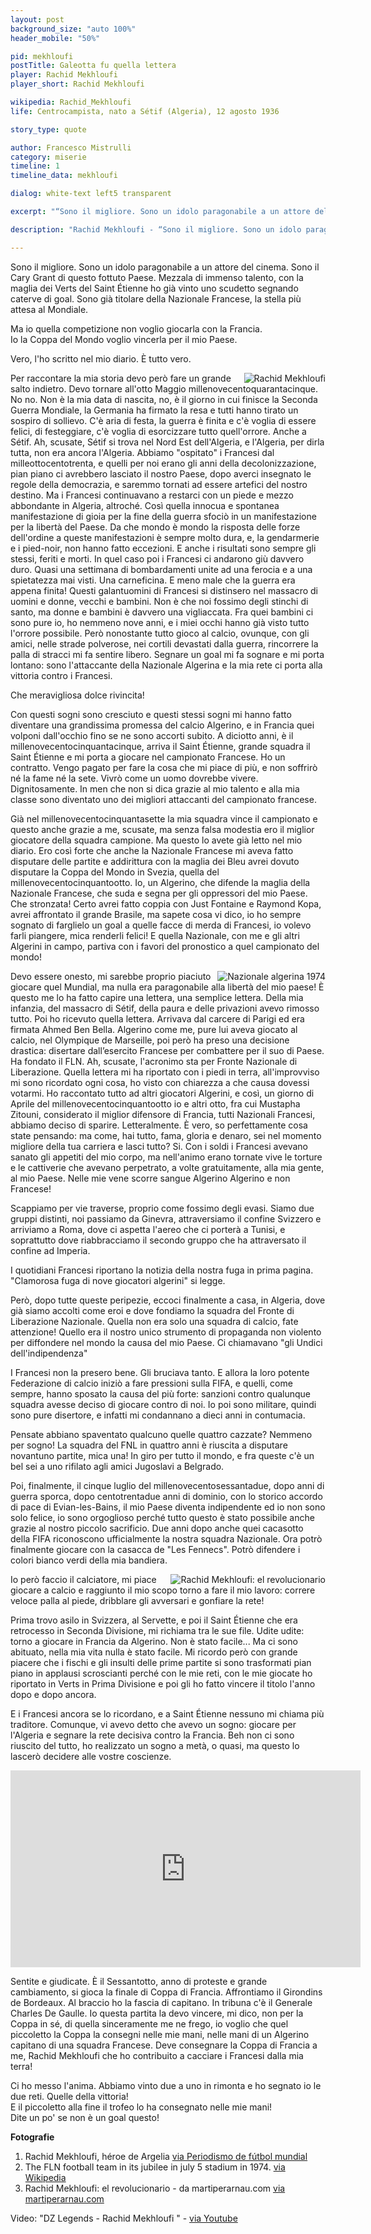 ```yaml
---
layout: post
background_size: "auto 100%"
header_mobile: "50%"

pid: mekhloufi
postTitle: Galeotta fu quella lettera
player: Rachid Mekhloufi
player_short: Rachid Mekhloufi

wikipedia: Rachid_Mekhloufi
life: Centrocampista, nato a Sétif (Algeria), 12 agosto 1936

story_type: quote

author: Francesco Mistrulli
category: miserie
timeline: 1
timeline_data: mekhloufi

dialog: white-text left5 transparent

excerpt: "“Sono il migliore. Sono un idolo paragonabile a un attore del cinema.<br/>Sono il Cary Grant di questo fottuto Paese.”"

description: "Rachid Mekhloufi - “Sono il migliore. Sono un idolo paragonabile a un attore del cinema. Sono il Cary Grant di questo fottuto Paese.”"

---
```

Sono il migliore. Sono un idolo paragonabile a un attore del cinema. Sono il Cary Grant di questo fottuto Paese. Mezzala di immenso talento, con la maglia dei Verts del Saint Étienne ho già vinto uno scudetto segnando caterve di goal. Sono già titolare della Nazionale Francese, la stella più attesa al Mondiale.

Ma io quella competizione non voglio giocarla con la Francia.  
Io la Coppa del Mondo voglio vincerla per il mio Paese.

  Vero, l'ho scritto nel mio diario. È tutto vero.

  <img class="responsive-img border w50 margin-1em" src="https://3.bp.blogspot.com/-07HJmZpzWWI/V6QS63QcqhI/AAAAAAABFr0/NXPMiGsLnDYB_qo-006Nig4djpr87wrLgCLcB/s1600/RM.png" alt="Rachid Mekhloufi" align="right">



  Per raccontare la mia storia devo però fare un
  grande salto indietro. Devo tornare all'otto
  Maggio millenovecentoquarantacinque. No no. Non
  è la mia data di nascita, no, è il giorno in cui
  finisce la Seconda Guerra Mondiale, la Germania
  ha firmato la resa e tutti hanno tirato un
  sospiro di sollievo. C'è aria di festa, la guerra è
  finita e c'è voglia di essere felici, di
  festeggiare, c'è voglia di esorcizzare tutto
  quell'orrore. Anche a Sétif. Ah, scusate, Sétif si
  trova nel Nord Est dell'Algeria, e l'Algeria, per
  dirla tutta, non era ancora l'Algeria. Abbiamo
  "ospitato" i Francesi dal milleottocentotrenta, e
  quelli per noi erano gli anni della decolonizzazione, pian piano ci avrebbero lasciato il nostro Paese, dopo averci insegnato le regole della democrazia, e saremmo tornati ad essere artefici del nostro destino. Ma i Francesi continuavano a restarci con un piede e mezzo abbondante in Algeria, altroché. Così quella innocua e spontanea manifestazione di gioia per la fine della guerra sfociò in un manifestazione per la libertà del Paese. Da che mondo è mondo la risposta delle forze dell'ordine a queste manifestazioni è sempre molto dura, e, la gendarmerie e i pied-noir, non hanno fatto eccezioni. E anche i risultati sono sempre gli stessi, feriti e morti. In quel caso poi i Francesi ci andarono giù davvero duro. Quasi una settimana di bombardamenti unite ad una ferocia e a una spietatezza mai visti. Una carneficina. E meno male che la guerra era appena finita! Questi galantuomini di Francesi si distinsero nel massacro di uomini e donne, vecchi e bambini. Non è che noi fossimo degli stinchi di santo, ma donne e bambini è davvero una vigliaccata. Fra quei bambini ci sono pure io, ho nemmeno nove anni, e i miei occhi hanno già visto tutto l'orrore possibile. Però nonostante tutto gioco al calcio, ovunque, con gli amici, nelle strade polverose, nei cortili devastati dalla guerra, rincorrere la palla di stracci mi fa sentire libero. Segnare un goal mi fa sognare e mi porta lontano: sono l'attaccante della Nazionale Algerina e la mia rete ci porta alla vittoria contro i Francesi.

Che meravigliosa dolce rivincita!

Con questi sogni sono cresciuto e questi stessi sogni mi hanno fatto diventare una grandissima promessa del calcio Algerino, e in Francia quei volponi dall'occhio fino se ne sono accorti subito. A diciotto anni, è il millenovecentocinquantacinque, arriva il Saint Étienne, grande squadra il Saint Étienne e mi porta a giocare nel campionato Francese. Ho un contratto. Vengo pagato per fare la cosa che mi piace di più, e non soffrirò né la fame né la sete. Vivrò come un uomo dovrebbe vivere. Dignitosamente. In men che non si dica grazie al mio talento e alla mia classe sono diventato uno dei migliori  attaccanti del campionato francese.

Già nel millenovecentocinquantasette la mia squadra vince il campionato e questo anche grazie a me, scusate, ma senza falsa modestia ero il miglior giocatore della squadra campione. Ma questo lo avete già letto nel mio diario. Ero così forte che anche la Nazionale Francese mi aveva fatto disputare delle partite e addirittura con la maglia dei Bleu avrei dovuto disputare la Coppa del Mondo in Svezia, quella del millenovecentocinquantootto. Io, un Algerino, che difende la maglia della Nazionale Francese, che suda e segna per gli oppressori del mio Paese. Che stronzata! Certo avrei fatto coppia con Just Fontaine e Raymond Kopa, avrei affrontato il grande Brasile, ma sapete cosa vi dico, io ho sempre sognato di farglielo un goal a quelle facce di merda di Francesi, io volevo farli piangere, mica renderli felici! E quella Nazionale, con me e gli altri Algerini in campo, partiva con i favori del pronostico a quel campionato del mondo!



<img class="responsive-img border w50 margin-1em" src="https://upload.wikimedia.org/wikipedia/commons/4/42/Jubilee_FLN_soccer_team_1974.jpg" alt="Nazionale algerina 1974" align="right">


Devo essere onesto, mi sarebbe proprio piaciuto giocare quel Mundial, ma nulla era paragonabile alla libertà del mio paese! È questo me lo ha fatto capire una lettera, una semplice lettera. Della mia infanzia, del massacro di Sétif, della paura e delle privazioni avevo rimosso tutto. Poi ho ricevuto quella lettera. Arrivava dal carcere di Parigi ed era firmata Ahmed Ben Bella. Algerino come me, pure lui aveva giocato al calcio, nel Olympique de Marseille, poi però ha preso una decisione drastica: disertare dall’esercito Francese per combattere per il suo di Paese. Ha fondato il FLN. Ah, scusate, l'acronimo sta per Fronte Nazionale di Liberazione. Quella lettera mi ha riportato con i piedi in terra, all'improvviso mi sono ricordato ogni cosa, ho visto con chiarezza a che causa dovessi votarmi. Ho raccontato tutto ad altri giocatori Algerini, e così, un giorno di Aprile del millenovecentocinquantootto io e altri otto, fra cui Mustapha Zitouni, considerato il miglior difensore di Francia, tutti Nazionali Francesi, abbiamo deciso di sparire. Letteralmente. È vero, so perfettamente cosa state pensando: ma come, hai tutto, fama, gloria e denaro, sei nel momento migliore della tua carriera e lasci tutto? Si. Con i soldi i Francesi avevano sanato gli appetiti del mio corpo, ma nell'animo erano tornate vive le torture e le cattiverie che avevano perpetrato, a volte gratuitamente, alla mia gente, al mio Paese. Nelle mie vene scorre sangue Algerino Algerino e non Francese!

Scappiamo per vie traverse, proprio come fossimo degli evasi. Siamo due gruppi distinti, noi passiamo da Ginevra, attraversiamo il confine Svizzero e arriviamo a Roma, dove ci aspetta l'aereo che ci porterà a Tunisi, e soprattutto dove riabbracciamo il secondo gruppo che ha attraversato il confine ad Imperia.

I quotidiani Francesi riportano la notizia della nostra fuga in prima pagina. "Clamorosa fuga di nove giocatori algerini" si legge.

Però, dopo tutte queste peripezie, eccoci finalmente a casa, in Algeria, dove già siamo accolti come eroi e dove fondiamo la squadra del Fronte di Liberazione Nazionale. Quella non era solo una squadra di calcio, fate attenzione! Quello era il nostro unico strumento di propaganda non violento per diffondere nel mondo la causa del mio Paese. Ci chiamavano "gli Undici dell'indipendenza"

I Francesi non la presero bene. Gli bruciava tanto. E allora la loro potente Federazione di calcio iniziò a fare pressioni sulla FIFA, e quelli, come sempre, hanno sposato la causa del più forte: sanzioni contro qualunque squadra avesse deciso di giocare contro di noi. Io poi sono militare, quindi sono pure disertore, e infatti mi condannano a dieci anni in contumacia.

Pensate abbiano spaventato qualcuno quelle quattro cazzate? Nemmeno per sogno! La squadra del FNL in quattro anni è riuscita a disputare novantuno partite, mica una! In giro per tutto il mondo, e fra queste c'è un bel sei a uno rifilato agli amici Jugoslavi a Belgrado.

Poi, finalmente, il cinque luglio del millenovecentosessantadue, dopo anni di guerra sporca, dopo centotrentadue anni di dominio, con lo storico accordo di pace di Evian-les-Bains, il mio Paese diventa indipendente ed io non sono solo felice, io sono orgoglioso perché tutto questo è stato possibile anche grazie al nostro piccolo sacrificio. Due anni dopo anche quei cacasotto della FIFA riconoscono ufficialmente la nostra squadra Nazionale. Ora potrò finalmente giocare con la casacca de "Les Fennecs".  Potrò difendere i colori bianco verdi della mia bandiera.

<img class="responsive-img border w100 margin-1em" src="https://www.martiperarnau.com/wp-content/uploads/2606907257.jpg" alt="Rachid Mekhloufi: el revolucionario" align="right">

Io però faccio il calciatore, mi piace giocare a calcio e raggiunto il mio scopo torno a fare il mio lavoro: correre veloce palla al piede, dribblare gli avversari e gonfiare la rete!

Prima trovo asilo in Svizzera, al Servette, e poi il Saint Étienne che era retrocesso in Seconda Divisione, mi richiama tra le sue file. Udite udite: torno a giocare in Francia da Algerino. Non è stato facile... Ma ci sono abituato, nella mia vita nulla è stato facile. Mi ricordo però con grande piacere che i fischi e gli insulti delle prime partite si sono trasformati pian piano in applausi scroscianti perché con le mie reti, con le mie giocate ho riportato in Verts in Prima Divisione e poi gli ho fatto vincere il titolo l'anno dopo e dopo ancora.

E i Francesi ancora se lo ricordano, e a Saint Étienne nessuno mi chiama più traditore.
Comunque, vi avevo detto che avevo un sogno: giocare per l'Algeria e segnare la rete decisiva contro la Francia. Beh non ci sono riuscito del tutto, ho realizzato un sogno a metà, o quasi, ma questo lo lascerò decidere alle vostre coscienze.

<div class="text-center">
  <div class="videoWrapper">
  <iframe width="560" height="315" src="https://www.youtube-nocookie.com/embed/EpHE3C5nTMI" frameborder="0" allow="accelerometer; autoplay; encrypted-media; gyroscope; picture-in-picture" allowfullscreen></iframe>
  </div>
</div>


Sentite e giudicate. È il Sessantotto, anno di proteste e grande cambiamento, si gioca la finale di Coppa di Francia. Affrontiamo il Girondins de Bordeaux. Al braccio ho la fascia di capitano. In tribuna c'è il Generale Charles De Gaulle. Io questa partita la devo vincere, mi dico, non per la Coppa in sé, di quella
sinceramente me ne frego, io voglio che quel piccoletto la Coppa la consegni nelle mie mani, nelle mani di un Algerino capitano di una squadra Francese. Deve consegnare la Coppa di Francia a me, Rachid Mekhloufi che ho contribuito a cacciare i Francesi dalla mia terra!

Ci ho messo l'anima. Abbiamo vinto due a uno in rimonta e ho segnato io le due reti. Quelle della vittoria!  
E il piccoletto alla fine il trofeo lo ha consegnato nelle mie mani!  
Dite un po' se non è un goal questo!



<div class="post-disclaimer">
    <b>Fotografie</b><br/>
    <ol>
    <li>Rachid Mekhloufi, héroe de Argelia <a href="http://arogeraldes.blogspot.com/2014/06/rachid-mekhloufi.html" target="_blank">via Periodismo de fútbol mundial</a></li>
    <li>The FLN football team in its jubilee in july 5 stadium in 1974. <a href="https://commons.wikimedia.org/wiki/File:Jubilee_FLN_soccer_team_1974.jpg" target="_blank">via Wikipedia</a></li>
    <li>Rachid Mekhloufi: el revolucionario - da martiperarnau.com
<a href="https://www.martiperarnau.com/rachid-mekhloufi-el-revolucionario/" target="_blank">via martiperarnau.com</a></li>
    </ol>
</div>

<div class="post-disclaimer">
    Video: "DZ Legends - Rachid Mekhloufi " -
<a href="https://www.youtube.com/watch?v=EpHE3C5nTMI" target="_blank">via Youtube</a>
</div>

<script>

    var mekhloufi=[
                    {
                        type:"birth",
                        category:"event",
                        timestamps:[new Date(1936,8-1,12)],
                        text:{
                            body:"Il 12 agosto 1936 a Sétif, Algeria, nasce Rachid Mekhloufi",
                            link:null
                        }
                    },
                    {
                        type:"club",
                        category:"range",
                        timestamps:[1954,1958],
                        team:"Saint-Étienne",
                        text:{
                            body:"Inizia la sua carriera di calciatore professionista in Francia nel Saint-Étienne.",
                            link:null
                        }
                    },
                    {
                        type:"club",
                        category:"range",
                        timestamps:[1960,1962],
                        team:"Servette",
                        text:{
                            body:"Nel 1960 si trasferisce in Svizzera al Servette, dove gioca 19 partite segnando 13 reti",
                            link:null
                        }
                    },
                    {
                        type:"club",
                        category:"range",
                        timestamps:[1962,1969],
                        team:"Saint-Étienne",
                        text:{
                            body:"Nel 1962 torna in Francia per giocare ancora nel Saint-Étienne, dove in 6 anni gioca 192 partite segnando 78 reti.",
                            link:null
                        }
                    },
                    {
                        type:"club",
                        category:"range",
                        timestamps:[1969,1970],
                        team:"Bastia",
                        text:{
                            body:"Nel 1968 si traferisce in Corsica dove gioca nel Bastia fino al 1970. Colleziona 67 presenze segnando 20 reti.",
                            link:null
                        }
                    },
                    {
                        type:"trainer",
                        category:"range",
                        timestamps:[1971,1972],
                        team:"Algeria",
                        text:{
                            body:"Nel 1971 diventa allenatore della nazionale Algerina",
                            link:null
                        }
                    },
                    {
                        type:"trainer",
                        category:"range",
                        timestamps:[1975,1979],
                        team:"Algeria",
                        text:{
                            body:"Tra il 1975 e il 1979 allena la nazionale Algerina",
                            link:null
                        }
                    },
                    {
                        type:"trainer",
                        category:"range",
                        timestamps:[1982,1983],
                        team:"Algeria",
                        text:{
                            body:"Nel 1982 guida la Nazionale algerina ai Mondiali 1982 insieme a Mahieddine Khalef.",
                            link:null
                        }
                    },
                    {
                        type:"national",
                        timestamps:[1956,1957],
                        team:"Francia",
                        apps:4,
                        goals:1
                    },
                    {
                        type:"national",
                        timestamps:[1963,1965],
                        team:"Algeria",
                        apps:8,
                        goals:5
                    },
                    {
                        type:"cup",
                        category:"event",
                        timestamps:[new Date(1968,6-1,10),new Date(1968,6-1,11)],
                        team:"Saint-Étienne",
                        cup:"Coppa di Francia",
                        text:{
                            body:"Nel 1979 vince la Coppa del Belgio con il K. Beerschot VAV"
                        }
                    },
                    {
                        type:"history",
                        category:"event",
                        timestamps:[new Date(1962,3-1,19)],
                        text:{

                            body:"Il 19 marzo 1962 con un trattato firmato a Evian, che prevedeva il cessate-il-fuoco e la legalizzazione del FLN, si conclude l'ultimo conflitto per la decolonizzazione dell'Algeria. In seguito ad un referendum per l'autodeterminazione, tenutosi il 1º luglio 1962 con esito positivo, il 3 luglio la Francia dichiarò l'Algeria indipendente.",
                            link:"https://it.wikipedia.org/wiki/Storia_dell%27Algeria"
                        }
                    },

                ];
</script>

